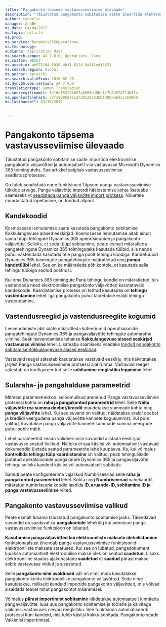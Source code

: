 ```yaml
---
title: "Pangakonto täpsema vastavusseviimise ülevaade"
description: "Täiustatud pangakonto sobitamise saate importida elektroonilise pangakonto väljavõtted ja automaatselt viia vastavusse Microsofti Dynamics 365 toiminguteks.  See artikkel selgitab vastavusseviimise seadistusprotsesse."
author: twheeloc
manager: AnnBe
ms.date: 04/04/2017
ms.topic: article
ms.prod: 
ms.service: Dynamics365Operations
ms.technology: 
audience: Application User
ms.search.scope: AX 7.0.0, Operations, Core
ms.custom: 98303
ms.assetid: ae071f04-f038-4b17-812d-0a241ed15521
ms.search.region: Global
ms.author: saraschi
ms.search.validFrom: 2016-02-28
ms.dyn365.ops.version: AX 7.0.0
translationtype: Human Translation
ms.sourcegitcommit: 3b16ef53f9fb57a6663db0be1f7e0a57471db2fb
ms.openlocfilehash: c2fc9e858f61d7d0122393bbf306ba64ac3659b8
ms.lasthandoff: 03/31/2017


---
```


# <a name="advanced-bank-reconciliation-overview"></a>Pangakonto täpsema vastavusseviimise ülevaade

Täiustatud pangakonto sobitamise saate importida elektroonilise pangakonto väljavõtted ja automaatselt viia vastavusse Microsofti Dynamics 365 toiminguteks.  See artikkel selgitab vastavusseviimise seadistusprotsesse.  

On tuleb seadistada enne funktsiooni Täpsem panga vastavusseviimise tükkide arvuga. Panga väljavõtte impordi häälestamise kohta lisateabe saamiseks vt [seadistada panga väljavõtte import protsess](set-up-advanced-bank-reconciliation-import-process.md).  Nõuetele moodustatud lõpetamine, on toodud allpool.

## <a name="transaction-codes"></a>Kandekoodid
Kosmosesse lennutamise saate kasutada pangakonto sobitamise Kokkulangevuse alased eeskirjad.  Kosmosesse lennutamise aitab ainult sama tüüpi tehingute Dynamics 365 operatsioonide ja pangakonto väljavõtte.  Selleks, et seda tüüpi sobitamine, peate esmalt määratleda pangatehingute Dynamics 365 toiminguteks kasutada tüübid, siis nende puhul vastendada kasutada teie panga poolt tehingu koodiga.  Kandetüübid Dynamics 365 toimingute pangatehingute määratletud ning **panga kandetüübi** lehel.  See on ka määratleda põhikontole, et kasutada selle tehingu tüübiga seotud postitusi. 

Kui oma Dynamics 365 toimingute Pank tehingu koodid on määratletud, siis vastendada need elektroonilise pangakonto väljavõtted kasutatavaid kandekoode.  Kaardistamise protsess on tehtud kasutades on **tehingu vastendamine** lehel.  Iga pangakonto puhul täidetakse eraldi tehingu vastendamine.

## <a name="matching-rules-and-matching-rule-sets"></a>Vastendusreeglid ja vastendusreeglite kogumid
Leevendamiste abil saate määratleda kriteeriumid operatsioonide pangatehingute Dynamics 365 ja pangaväljavõtte tehingute automaatne viimine.  Seati leevendamiste tehakse **Kokkulangevuse alased eeskirjad vastavusse viimine** lehel.  Lisateabe saamiseks vaadake [loodud pangakonto sobitamise Kokkulangevuse alased eeskirjad](set-up-bank-reconciliation-matching-rules.md). 

Vastavaid reegel sätestab kasutatakse vastavaid eeskirju, mis käivitatakse järjest Panga vastavusseviimine protsessi ajal rühma.  Vastavaid reegel sätestab on konfigureeritud selle **sobitamine reeglistiku leppimise** lehel.

## <a name="cash-and-bank-management-parameters"></a>Sularaha- ja pangahalduse parameetrid
Mitmeid parameetreid on iseloomulikud arenenud Panga vastavusseviimine protsessi kohta on **raha ja pangakontod parameetrid** lehel.  Selle **Näita väljavõtte rea summa deebet/kreedit** muudetakse summade kohta ning **panga väljavõtte** lehel.  Kui see suvand on valitud, näidatakse eraldi deebet ja krediidi veergudena panga väljavõtte kannete kogusummat.  Kui pole valitud, kuvatakse panga väljavõtte kannete summade summa veergude puhul sobiv märk. 

Lehel parameetrid seada valideerimise suvandid alistada eeskirjad vastavusse seatud Valikud.  Näiteks ei saa käsitsi või automaatselt vastavad dokumendid ületada seatud parameetrite lehe kuupäeva.  Ka, kui võimalus **kontrollida tehingu tüüp kaardistamine** on valitud, peab tehinguliikide jaotatud operatsioonide pangakande Dynamics 365 ja pangaväljavõtte tehingu selleks kandeid käsitsi või automaatselt sobitada. 

Samuti peate konfigureerima vajalikud Numbriseeriad selle **raha ja pangakontod parameetrid** lehel.  Kohta ning **Numbriseeriad** vahekaardil, määratud numbriseeria koodid laadida **ID, aruande-ID, sobitamine ID ja panga vastavusseviimise** viited.

## <a name="bank-account-reconciliation-options"></a>Pangakonto vastavusseviimise valikud
Peate esmalt lubama täiustatud pangakonto sobitamise jaoks.  Täiendavad suvandid on saadaval ka **pangakontole** lehekülg kui arenenud panga vastavusseviimise funktsioon on lubatud. 

**Kasutamise pangaväljavõtted kui elektrooniliste maksete ülehelistamine** funktsionaalsust ühendab panga vastavusseviimise funktsioonid elektrooniliste maksete staatused.  Kui see on lubatud, pangadokument luuakse automaatselt elektroonilise makse olek on seatud **saadetud**.  Lisaks elektrooniline staatus ajakohastada **saadetud** et **saadud** pärast makse sobib vastavusse viidud ja sisestatud. 

Selle **pangakonto nimi avaldused** väli on nimi, mida kasutatakse pangakonto kohta elektroonilise pangakonto väljavõtted.  Seda nime kasutatakse, milliseid kandeid importida pangakonto väljavõttelt, mis võivad sisaldada teavet mitut pangakontot määramisel. 

Võimalus **pärast importimist sobitamine** näidatakse automaatselt kinnitada pangaväljavõtte, luua uus pangakonto sobitamise ja töölehe ja käivitage vaikimisi vastavuses olevad reeglistiku.  See funktsioon automatiseerib protsessi kuni kandeid, mis tuleb käsitsi kokku sobitada.  Pangakonto seade Vaikimisi importimisel.


